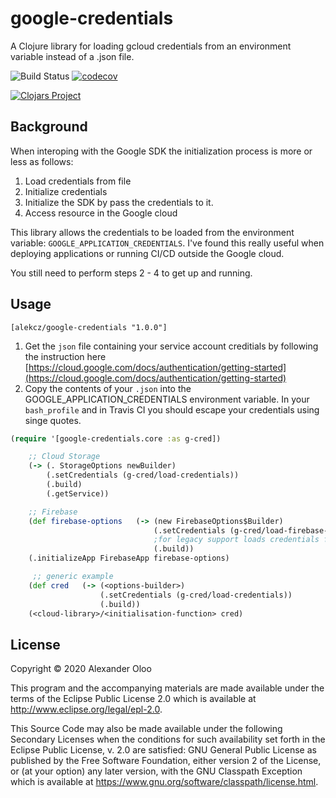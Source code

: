 # google-credentials

A Clojure library for loading gcloud credentials from an environment variable instead of a .json file.

![Build Status](https://github.com/alekcz/google-credentials/workflows/Clojure%20CI/badge.svg) [![codecov](https://codecov.io/gh/alekcz/google-credentials/branch/master/graph/badge.svg)](https://codecov.io/gh/alekcz/google-credentials)  

[![Clojars Project](https://img.shields.io/clojars/v/alekcz/google-credentials.svg)](https://clojars.org/alekcz/google-credentials)

## Background

When interoping with the Google SDK the initialization process is more or less as follows:
1. Load credentials from file
2. Initialize credentials
3. Initialize the SDK by pass the credentials to it.
4. Access resource in the Google cloud

This library allows the credentials to be loaded from the environment variable: `GOOGLE_APPLICATION_CREDENTIALS`.
I've found this really useful when deploying applications or running CI/CD outside the Google cloud. 

You still need to perform steps 2 - 4 to get up and running. 

## Usage

`[alekcz/google-credentials "1.0.0"]`

1. Get the `json` file containing your service account creditials by following the instruction here [https://cloud.google.com/docs/authentication/getting-started](https://cloud.google.com/docs/authentication/getting-started)  
2. Copy the contents of your `.json` into the GOOGLE_APPLICATION_CREDENTIALS environment variable. In your `bash_profile` and in Travis CI you should escape your credentials using singe quotes.

```clojure
(require '[google-credentials.core :as g-cred])

    ;; Cloud Storage
    (-> (. StorageOptions newBuilder)
        (.setCredentials (g-cred/load-credentials)) 
        (.build) 
        (.getService))

    ;; Firebase 
    (def firebase-options   (-> (new FirebaseOptions$Builder) 
                                (.setCredentials (g-cred/load-firebase-credentials)) 
                                ;for legacy support loads credentials for FIREBASE_CONFIG env variable
                                (.build))   
    (.initializeApp FirebaseApp firebase-options)   

     ;; generic example
    (def cred   (-> (<options-builder>)
                    (.setCredentials (g-cred/load-credentials)) 
                    (.build))  
    (<cloud-library>/<initialisation-function> cred)

```

## License

Copyright © 2020 Alexander Oloo

This program and the accompanying materials are made available under the
terms of the Eclipse Public License 2.0 which is available at
http://www.eclipse.org/legal/epl-2.0.

This Source Code may also be made available under the following Secondary
Licenses when the conditions for such availability set forth in the Eclipse
Public License, v. 2.0 are satisfied: GNU General Public License as published by
the Free Software Foundation, either version 2 of the License, or (at your
option) any later version, with the GNU Classpath Exception which is available
at https://www.gnu.org/software/classpath/license.html.
